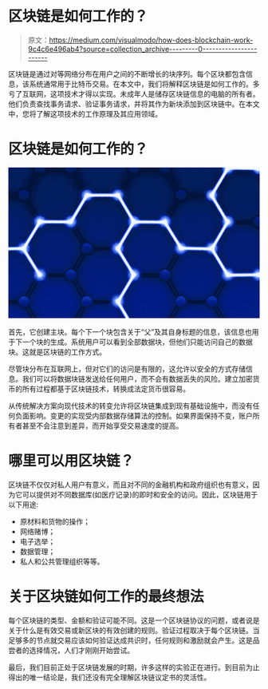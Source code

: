 # 区块链是如何工作的？

> 原文：<https://medium.com/visualmodo/how-does-blockchain-work-9c4c6e496ab4?source=collection_archive---------0----------------------->

区块链是通过对等网络分布在用户之间的不断增长的块序列。每个区块都包含信息，该系统通常用于比特币交易。在本文中，我们将解释区块链是如何工作的。多亏了互联网，这项技术才得以实现。未成年人是储存区块链信息的电脑的所有者。他们负责查找事务请求、验证事务请求，并将其作为新块添加到区块链中。在本文中，您将了解这项技术的工作原理及其应用领域。

# 区块链是如何工作的？

![](img/c1e517eece013efa85ab0d28a22155c5.png)

首先，它创建主块。每个下一个块包含关于“父”及其自身标题的信息，该信息也用于下一个块的生成。系统用户可以看到全部数据块，但他们只能访问自己的数据块。这就是区块链的工作方式。

尽管块分布在互联网上，但对它们的访问是有限的，这允许以安全的方式存储信息。我们可以将数据块链发送给任何用户，而不会有数据丢失的风险。建立加密货币的所有过程都基于区块链技术，转换成法定货币很容易。

从传统解决方案向现代技术的转变允许将区块链集成到现有基础设施中，而没有任何负面影响。变更的实现受内部数据存储算法的控制。如果界面保持不变，账户所有者甚至不会注意到差异，而开始享受交易速度的提高。

# 哪里可以用区块链？

区块链不仅仅对私人用户有意义，而且对不同的金融机构和政府组织也有意义，因为它可以提供对不同数据库(如医疗记录)的即时和安全的访问。因此，区块链用于以下用途:

*   原材料和货物的操作；
*   网络赌博；
*   电子选举；
*   数据管理；
*   私人和公共管理组织等等。

# 关于区块链如何工作的最终想法

每个区块链的类型、金额和验证可能不同。这是一个区块链协议的问题，或者说是关于什么是有效交易或新区块的有效创建的规则。验证过程取决于每个区块链。当足够多的节点就交易应该如何验证达成共识时，任何规则和激励就会产生。这是品尝者的选择情况，人们才刚刚开始尝试。

最后，我们目前正处于区块链发展的时期，许多这样的实验正在进行。到目前为止得出的唯一结论是，我们还没有完全理解区块链议定书的灵活性。